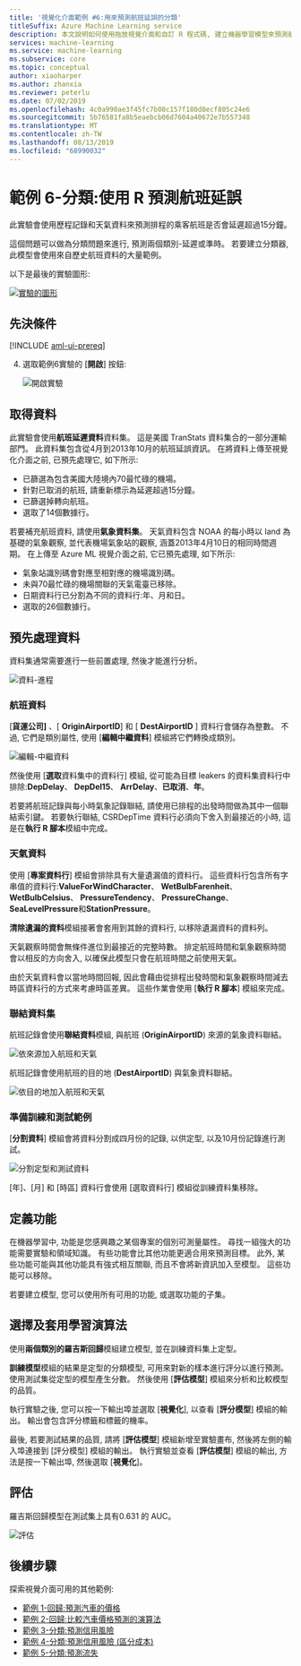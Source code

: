 ```yaml
---
title: '視覺化介面範例 #6:用來預測航班延誤的分類'
titleSuffix: Azure Machine Learning service
description: 本文說明如何使用拖放視覺介面和自訂 R 程式碼, 建立機器學習模型來預測航班延誤。
services: machine-learning
ms.service: machine-learning
ms.subservice: core
ms.topic: conceptual
author: xiaoharper
ms.author: zhanxia
ms.reviewer: peterlu
ms.date: 07/02/2019
ms.openlocfilehash: 4c0a990ae3f45fc7b08c157f180d8ecf805c24e6
ms.sourcegitcommit: 5b76581fa8b5eaebcb06d7604a40672e7b557348
ms.translationtype: MT
ms.contentlocale: zh-TW
ms.lasthandoff: 08/13/2019
ms.locfileid: "68990032"
---
```

# <a name="sample-6---classification-predict-flight-delays-using-r"></a>範例 6-分類:使用 R 預測航班延誤

此實驗會使用歷程記錄和天氣資料來預測排程的乘客航班是否會延遲超過15分鐘。

這個問題可以做為分類問題來進行, 預測兩個類別-延遲或準時。 若要建立分類器, 此模型會使用來自歷史航班資料的大量範例。

以下是最後的實驗圖形:

[![實驗的圖形](media/ui-sample-classification-predict-flight-delay/experiment-graph.png)](media/ui-sample-classification-predict-credit-risk-cost-sensitive/graph.png#lightbox)

## <a name="prerequisites"></a>先決條件

[!INCLUDE [aml-ui-prereq](../../../includes/aml-ui-prereq.md)]

4. 選取範例6實驗的 [**開啟**] 按鈕:

    ![開啟實驗](media/ui-sample-classification-predict-flight-delay/open-sample6.png)

## <a name="get-the-data"></a>取得資料

此實驗會使用**航班延遲資料**資料集。 這是美國 TranStats 資料集合的一部分運輸部門。 此資料集包含從4月到2013年10月的航班延誤資訊。 在將資料上傳至視覺化介面之前, 已預先處理它, 如下所示:

* 已篩選為包含美國大陸境內70最忙碌的機場。
* 針對已取消的航班, 請重新標示為延遲超過15分鐘。
* 已篩選掉轉向航班。
* 選取了14個數據行。

若要補充航班資料, 請使用**氣象資料集**。 天氣資料包含 NOAA 的每小時以 land 為基礎的氣象觀察, 並代表機場氣象站的觀察, 涵蓋2013年4月10日的相同時間週期。 在上傳至 Azure ML 視覺介面之前, 它已預先處理, 如下所示:

* 氣象站識別碼會對應至相對應的機場識別碼。
* 未與70最忙碌的機場關聯的天氣電臺已移除。
* 日期資料行已分割為不同的資料行:年、月和日。
* 選取的26個數據行。

## <a name="pre-process-the-data"></a>預先處理資料

資料集通常需要進行一些前置處理, 然後才能進行分析。

![資料-進程](media/ui-sample-classification-predict-flight-delay/data-process.png)

### <a name="flight-data"></a>航班資料

[**貨運公司]** 、[ **OriginAirportID**] 和 [ **DestAirportID** ] 資料行會儲存為整數。 不過, 它們是類別屬性, 使用 [**編輯中繼資料**] 模組將它們轉換成類別。

![編輯-中繼資料](media/ui-sample-classification-predict-flight-delay/edit-metadata.png)

然後使用 [**選取**資料集中的資料行] 模組, 從可能為目標 leakers 的資料集資料行中排除:**DepDelay**、 **DepDel15**、 **ArrDelay**、**已取消**、**年**。 

若要將航班記錄與每小時氣象記錄聯結, 請使用已排程的出發時間做為其中一個聯結索引鍵。 若要執行聯結, CSRDepTime 資料行必須向下舍入到最接近的小時, 這是在**執行 R 腳本**模組中完成。 

### <a name="weather-data"></a>天氣資料

使用 [**專案資料行**] 模組會排除具有大量遺漏值的資料行。 這些資料行包含所有字串值的資料行:**ValueForWindCharacter**、 **WetBulbFarenheit**、 **WetBulbCelsius**、 **PressureTendency**、 **PressureChange**、 **SeaLevelPressure**和**StationPressure**。

**清除遺漏的資料**模組接著會套用到其餘的資料行, 以移除遺漏資料的資料列。

天氣觀察時間會無條件進位到最接近的完整時數。 排定航班時間和氣象觀察時間會以相反的方向舍入, 以確保此模型只會在航班時間之前使用天氣。 

由於天氣資料會以當地時間回報, 因此會藉由從排程出發時間和氣象觀察時間減去時區資料行的方式來考慮時區差異。 這些作業會使用 [**執行 R 腳本**] 模組來完成。

### <a name="joining-datasets"></a>聯結資料集

航班記錄會使用**聯結資料**模組, 與航班 (**OriginAirportID**) 來源的氣象資料聯結。

 ![依來源加入航班和天氣](media/ui-sample-classification-predict-flight-delay/join-origin.png)


航班記錄會使用航班的目的地 (**DestAirportID**) 與氣象資料聯結。

 ![依目的地加入航班和天氣](media/ui-sample-classification-predict-flight-delay/join-destination.png)

### <a name="preparing-training-and-test-samples"></a>準備訓練和測試範例

[**分割資料**] 模組會將資料分割成四月份的記錄, 以供定型, 以及10月份記錄進行測試。

 ![分割定型和測試資料](media/ui-sample-classification-predict-flight-delay/split.png)

[年]、[月] 和 [時區] 資料行會使用 [選取資料行] 模組從訓練資料集移除。

## <a name="define-features"></a>定義功能

在機器學習中, 功能是您感興趣之某個專案的個別可測量屬性。 尋找一組強大的功能需要實驗和領域知識。 有些功能會比其他功能更適合用來預測目標。 此外, 某些功能可能與其他功能具有強式相互關聯, 而且不會將新資訊加入至模型。 這些功能可以移除。

若要建立模型, 您可以使用所有可用的功能, 或選取功能的子集。

## <a name="choose-and-apply-a-learning-algorithm"></a>選擇及套用學習演算法

使用**兩個類別的羅吉斯回歸**模組建立模型, 並在訓練資料集上定型。 

**訓練模型**模組的結果是定型的分類模型, 可用來對新的樣本進行評分以進行預測。 使用測試集從定型的模型產生分數。 然後使用 [**評估模型**] 模組來分析和比較模型的品質。

執行實驗之後, 您可以按一下輸出埠並選取 [**視覺化**], 以查看 [**評分模型**] 模組的輸出。 輸出會包含評分標籤和標籤的機率。

最後, 若要測試結果的品質, 請將 [**評估模型**] 模組新增至實驗畫布, 然後將左側的輸入埠連接到 [評分模型] 模組的輸出。 執行實驗並查看 [**評估模型**] 模組的輸出, 方法是按一下輸出埠, 然後選取 [**視覺化**]。

## <a name="evaluate"></a>評估
羅吉斯回歸模型在測試集上具有0.631 的 AUC。

 ![評估](media/ui-sample-classification-predict-flight-delay/evaluate.png)

## <a name="next-steps"></a>後續步驟

探索視覺介面可用的其他範例:

- [範例 1-回歸:預測汽車的價格](ui-sample-regression-predict-automobile-price-basic.md)
- [範例 2-回歸:比較汽車價格預測的演算法](ui-sample-regression-predict-automobile-price-compare-algorithms.md)
- [範例 3-分類:預測信用風險](ui-sample-classification-predict-credit-risk-basic.md)
- [範例 4-分類:預測信用風險 (區分成本)](ui-sample-classification-predict-credit-risk-cost-sensitive.md)
- [範例 5-分類:預測流失](ui-sample-classification-predict-churn.md)
